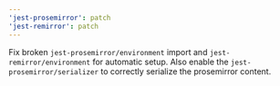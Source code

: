 ```yaml
---
'jest-prosemirror': patch
'jest-remirror': patch
---
```


Fix broken `jest-prosemirror/environment` import and `jest-remirror/environment` for automatic setup. Also enable the `jest-prosemirror/serializer` to correctly serialize the prosemirror content.
